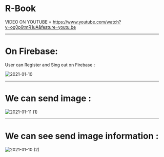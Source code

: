 # R-Book

VIDEO ON YOUTUBE = https://www.youtube.com/watch?v=og0p6tmR1uA&feature=youtu.be

----------------------------------------------------------------------------------------------------------------------------------------------------------------------

# On Firebase: 

User can Register and Sing out on Firebase :

![2021-01-10](https://user-images.githubusercontent.com/64332825/104125641-18f03900-5369-11eb-8294-f7e6e958a402.png)

----------------------------------------------------------------------------------------------------------------------------------------------------------------------

# We can send image :

![2021-01-11 (1)](https://user-images.githubusercontent.com/64332825/104139082-fc302180-53b9-11eb-9aeb-714477277feb.png)

----------------------------------------------------------------------------------------------------------------------------------------------------------------------------

# We can see send image information :


![2021-01-10 (2)](https://user-images.githubusercontent.com/64332825/104134686-5a4e0c00-539c-11eb-982c-4b33188d13d8.png)


